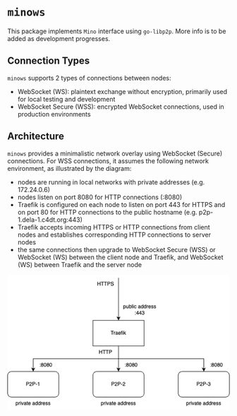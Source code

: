 # `minows`
This package implements `Mino` interface using `go-libp2p`. More info is to be added as development progresses.

## Connection Types 
`minows` supports 2 types of connections between nodes:
- WebSocket (WS): plaintext exchange without encryption, primarily used for local testing and development 
- WebSocket Secure (WSS): encrypted WebSocket connections, used in production environments 

## Architecture
`minows` provides a minimalistic network overlay using WebSocket (Secure) connections. For WSS connections, it assumes the following network environment, as illustrated by the diagram:

- nodes are running in local networks with private addresses (e.g. 172.24.0.6)
- nodes listen on port 8080 for HTTP connections (:8080)
- Traefik is configured on each node to listen on port 443 for HTTPS and on port 80 for HTTP connections to the public hostname (e.g. p2p-1.dela-1.c4dt.org:443) 
- Traefik accepts incoming HTTPS or HTTP connections from client nodes and establishes corresponding HTTP connections to server nodes
- the same connections then upgrade to WebSocket Secure (WSS) or WebSocket (WS) between the client node and Traefik, and WebSocket (WS) between Traefik and the server node

![](./architecture.png)
